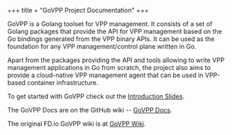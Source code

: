 +++
title = "GoVPP Project Documentation"
+++

GoVPP is a Golang toolset for VPP management. It consists of a set of Golang packages that provide the API for VPP management based on the Go bindings generated from the VPP binary APIs. It can be used as the foundation for any VPP management/control plane written in Go.

Apart from the packages providing the API and tools allowing to write VPP management applications in Go from scratch, the project also aims to provide a cloud-native VPP management agent that can be used in VPP-based container infrastructure.

To get started with GoVPP check out the [Introduction Slides](https://wiki.fd.io/images/f/fa/GoVPP-intro.pdf).

The GoVPP Docs are on the GitHub wiki -- [GoVPP Docs](https://github.com/FDio/govpp/wiki).

The original FD.io GoVPP wiki is at [GoVPP Wiki](https://wiki.fd.io/view/GoVPP).
